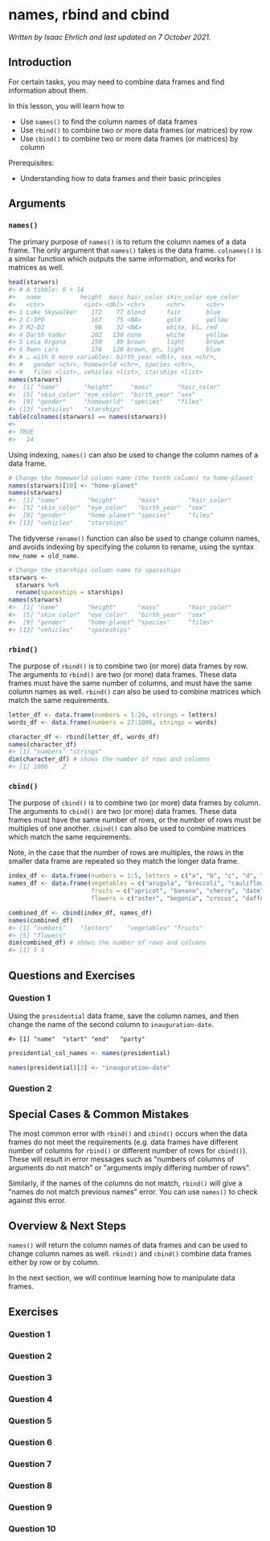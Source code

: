 


# names, rbind and cbind

*Written by Isaac Ehrlich and last updated on 7 October 2021.*

## Introduction

For certain tasks, you may need to combine data frames and find information about them.

In this lesson, you will learn how to

* Use `names()` to find the column names of data frames
* Use `rbind()` to combine two or more data frames (or matrices) by row
* Use `cbind()` to combine two or more data frames (or matrices) by column

Prerequisites:

* Understanding how to data frames and their basic principles

## Arguments

### `names()`

The primary purpose of `names()` is to return the column names of a data frame. The only argument that `names()` takes is the data frame. `colnames()` is a similar function which outputs the same information, and works for matrices as well.


```r
head(starwars)
#> # A tibble: 6 × 14
#>   name           height  mass hair_color skin_color eye_color
#>   <chr>           <int> <dbl> <chr>      <chr>      <chr>    
#> 1 Luke Skywalker    172    77 blond      fair       blue     
#> 2 C-3PO             167    75 <NA>       gold       yellow   
#> 3 R2-D2              96    32 <NA>       white, bl… red      
#> 4 Darth Vader       202   136 none       white      yellow   
#> 5 Leia Organa       150    49 brown      light      brown    
#> 6 Owen Lars         178   120 brown, gr… light      blue     
#> # … with 8 more variables: birth_year <dbl>, sex <chr>,
#> #   gender <chr>, homeworld <chr>, species <chr>,
#> #   films <list>, vehicles <list>, starships <list>
names(starwars)
#>  [1] "name"       "height"     "mass"       "hair_color"
#>  [5] "skin_color" "eye_color"  "birth_year" "sex"       
#>  [9] "gender"     "homeworld"  "species"    "films"     
#> [13] "vehicles"   "starships"
table(colnames(starwars) == names(starwars))
#> 
#> TRUE 
#>   14
```

Using indexing, `names()` can also be used to change the column names of a data frame.


```r
# Change the homeworld column name (the tenth column) to home-planet
names(starwars)[10] <- "home-planet"
names(starwars)
#>  [1] "name"        "height"      "mass"        "hair_color" 
#>  [5] "skin_color"  "eye_color"   "birth_year"  "sex"        
#>  [9] "gender"      "home-planet" "species"     "films"      
#> [13] "vehicles"    "starships"
```

The tidyverse `rename()` function can also be used to change column names, and avoids indexing by specifying the column to rename, using the syntax `new_name = old_name`.


```r
# Change the starships column name to spaceships
starwars <- 
  starwars %>% 
  rename(spaceships = starships)
names(starwars)
#>  [1] "name"        "height"      "mass"        "hair_color" 
#>  [5] "skin_color"  "eye_color"   "birth_year"  "sex"        
#>  [9] "gender"      "home-planet" "species"     "films"      
#> [13] "vehicles"    "spaceships"
```
 

### `rbind()`

The purpose of `rbind()` is to combine two (or more) data frames by row. The arguments to `rbind()` are two (or more) data frames. These data frames must have the same number of columns, and must have the same column names as well. `rbind()` can also be used to combine matrices which match the same requirements.


```r
letter_df <- data.frame(numbers = 1:26, strings = letters)
words_df <- data.frame(numbers = 27:1006, strings = words)

character_df <- rbind(letter_df, words_df)
names(character_df)
#> [1] "numbers" "strings"
dim(character_df) # shows the number of rows and columns
#> [1] 1006    2
```

### `cbind()`

The purpose of `cbind()` is to combine two (or more) data frames by column. The arguments to `cbind()` are two (or more) data frames. These data frames must have the same number of rows, or the number of rows must be multiples of one another. `cbind()` can also be used to combine matrices which match the same requirements. 

Note, in the case that the number of rows are multiples, the rows in the smaller data frame are repeated so they match the longer data frame.


```r
index_df <- data.frame(numbers = 1:5, letters = c("a", "b", "c", "d", "e"))
names_df <- data.frame(vegetables = c("arugula", "broccoli", "cauliflower", "dill", "endive"),
                       fruits = c("apricot", "banana", "cherry", "date", "elderberry"),
                       flowers = c("aster", "begonia", "crocus", "daffodil", "echium"))

combined_df <- cbind(index_df, names_df)
names(combined_df)
#> [1] "numbers"    "letters"    "vegetables" "fruits"    
#> [5] "flowers"
dim(combined_df) # shows the number of rows and columns
#> [1] 5 5
```


## Questions and Exercises

### Question 1

Using the `presidential` data frame, save the column names, and then change the name of the second column to `inauguration-date`.


```
#> [1] "name"  "start" "end"   "party"
```


```r
presidential_col_names <- names(presidential)

names(presidential)[2] <- "inauguration-date"
```


### Question 2




<!-- ```{r rbind-q2, echo = FALSE} -->
<!-- question("If you were to rbind() a data frame to itself, ", -->
<!-- answer("the number of columns would double"), -->
<!-- answer("the number of rows would double", correct = TRUE), -->
<!-- answer("both the number of rows and the number of columns would double"), -->
<!-- allow_retry = TRUE) -->
<!-- ``` -->

<!-- #### Question 3 -->

<!-- ```{r rbind-q3, echo = FALSE} -->
<!-- question("Select the following true statements about rbind() arguments", -->
<!-- answer("The data frames must have the same number of columns", correct = TRUE), -->
<!-- answer("The data frames must have the same number of rows"), -->
<!-- answer("The column names of the data frames must be the same", correct = TRUE), -->
<!-- answer("The data frames must have the same name"), -->
<!-- allow_retry = TRUE) -->
<!-- ``` -->

<!-- #### Question 4 -->

<!-- Bind the `presidential` data set to itself using `rbind()`. -->

<!-- ```{r rbind-q4, echo = FALSE, exercise = TRUE} -->
<!-- # Enter your code below -->

<!-- # double_presidential <-  -->

<!-- dim(presidential) -->
<!-- # dim(double_presidential) -->
<!-- ``` -->

<!-- ```{r rbind-q4-solution} -->
<!-- double_presidential <- rbind(presidential, presidential) -->
<!-- ``` -->


<!-- #### Question 5 -->

<!-- ```{r cbind-q5, echo = FALSE} -->
<!-- question("If you were to cbind() a data frame to itself, ", -->
<!-- answer("the number of columns would double", correct = TRUE), -->
<!-- answer("the number of rows would double"), -->
<!-- answer("both the number of rows and the number of columns would double"), -->
<!-- allow_retry = TRUE) -->
<!-- ``` -->

<!-- #### Question 6 -->

<!-- Bind the `presidential` data set to itself using `cbind()`. -->

<!-- ```{r cbind-q6, echo = FALSE, exercise = TRUE} -->
<!-- # Enter your code below -->

<!-- double_presidential <- -->

<!-- dim(presidential) -->
<!-- # dim(double_presidential) -->
<!-- ``` -->

<!-- ```{r cbind-q6-solution} -->
<!-- double_presidential <- cbind(presidential, presidential) -->
<!-- ``` -->

## Special Cases & Common Mistakes

The most common error with `rbind()` and `cbind()` occurs when the data frames do not meet the requirements (e.g. data frames have different number of columns for `rbind()` or different number of rows for `cbind()`). These will result in error messages such as "numbers of columns of arguments do not match" or "arguments imply differing number of rows". 

Similarly, if the names of the columns do not match, `rbind()` will give a "names do not match previous names" error. You can use `names()` to check against this error.


## Overview & Next Steps

`names()` will return the column names of data frames and can be used to change column names as well. `rbind()` and `cbind()` combine data frames either by row or by column.

In the next section, we will continue learning how to manipulate data frames.



## Exercises

### Question 1

### Question 2

### Question 3

### Question 4

### Question 5

### Question 6

### Question 7

### Question 8

### Question 9

### Question 10
